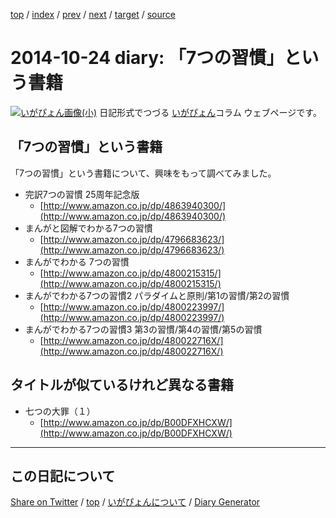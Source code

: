 [top](https://igapyon.github.io/diary/) 
 / [index](https://igapyon.github.io/diary/2014/index.html) 
 / [prev](https://igapyon.github.io/diary/2014/ig141022.html) 
 / [next](https://igapyon.github.io/diary/2014/ig141027.html) 
 / [target](https://igapyon.github.io/diary/2014/ig141024.html) 
 / [source](https://github.com/igapyon/diary/blob/gh-pages/2014/ig141024.html.src.md) 

2014-10-24 diary: 「7つの習慣」という書籍
=====================================================================================================
[![いがぴょん画像(小)](https://igapyon.github.io/diary/images/iga200306s.jpg "いがぴょん")](https://igapyon.github.io/diary/memo/memoigapyon.html) 日記形式でつづる [いがぴょん](https://igapyon.github.io/diary/memo/memoigapyon.html)コラム ウェブページです。

## 「7つの習慣」という書籍

「7つの習慣」という書籍について、興味をもって調べてみました。

* 完訳7つの習慣 25周年記念版
  * [http://www.amazon.co.jp/dp/4863940300/](http://www.amazon.co.jp/dp/4863940300/)
* まんがと図解でわかる7つの習慣
  * [http://www.amazon.co.jp/dp/4796683623/](http://www.amazon.co.jp/dp/4796683623/)
* まんがでわかる 7つの習慣
  * [http://www.amazon.co.jp/dp/4800215315/](http://www.amazon.co.jp/dp/4800215315/)
* まんがでわかる7つの習慣2 パラダイムと原則/第1の習慣/第2の習慣
  * [http://www.amazon.co.jp/dp/4800223997/](http://www.amazon.co.jp/dp/4800223997/)
* まんがでわかる7つの習慣3 第3の習慣/第4の習慣/第5の習慣
  * [http://www.amazon.co.jp/dp/480022716X/](http://www.amazon.co.jp/dp/480022716X/)



## タイトルが似ているけれど異なる書籍


* 七つの大罪（１）
  * [http://www.amazon.co.jp/dp/B00DFXHCXW/](http://www.amazon.co.jp/dp/B00DFXHCXW/)





----------------------------------------------------------------------------------------------------

## この日記について

[Share on Twitter](https://twitter.com/intent/tweet?hashtags=igapyon%2Cdiary%2C%E3%81%84%E3%81%8C%E3%81%B4%E3%82%87%E3%82%93&text=%E3%80%8C7%E3%81%A4%E3%81%AE%E7%BF%92%E6%85%A3%E3%80%8D%E3%81%A8%E3%81%84%E3%81%86%E6%9B%B8%E7%B1%8D&url=https%3A%2F%2Figapyon.github.io%2Fdiary%2F2014%2Fig141024.html) / [top](../index.html/) / [いがぴょんについて](https://igapyon.github.io/diary/memo/memoigapyon.html) / [Diary Generator](https://github.com/igapyon/igapyonv3)

